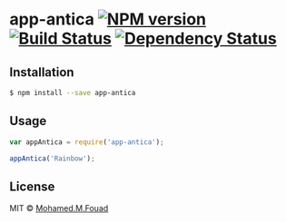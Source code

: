 # app-antica [![NPM version][npm-image]][npm-url] [![Build Status][travis-image]][travis-url] [![Dependency Status][daviddm-image]][daviddm-url]
> 

## Installation

```sh
$ npm install --save app-antica
```

## Usage

```js
var appAntica = require('app-antica');

appAntica('Rainbow');
```
## License

MIT © [Mohamed.M.Fouad]()


[npm-image]: https://badge.fury.io/js/app-antica.svg
[npm-url]: https://npmjs.org/package/app-antica
[travis-image]: https://travis-ci.org/MohamedMFouad/app-antica.svg?branch=master
[travis-url]: https://travis-ci.org/MohamedMFouad/app-antica
[daviddm-image]: https://david-dm.org/MohamedMFouad/app-antica.svg?theme=shields.io
[daviddm-url]: https://david-dm.org/MohamedMFouad/app-antica
